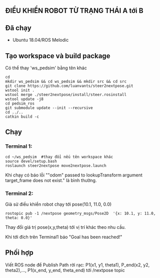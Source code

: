 ## ĐIỀU KHIỂN ROBOT TỪ TRẠNG THÁI A tới B ##


## Đã chạy
* Ubuntu 18.04/ROS Melodic 

## Tạo workspace và build package
Có thể thay 'ws_pedsim' bằng tên khác

```
cd
mkdir ws_pedsim && cd ws_pedsim && mkdir src && cd src
git clone https://github.com/luanvants/steer2nextpose.git
wstool init .
wstool merge ./steer2nextpose/install/steer.rosinstall
wstool update -j8
cd pedsim_ros
git submodule update --init --recursive
cd ../..
catkin build -c
```

## Chạy

### Terminal 1:
```
cd ~/ws_pedsim	#thay đổi nếu tên workspace khác
source devel/setup.bash
roslaunch steer2nextpose move2nextpose.launch
```
Khi chạy có báo lỗi ""odom" passed to lookupTransform argument target_frame does not exist." là bình thường.

### Terminal 2:
Giả sử điều khiển robot chạy tới pose(10.1, 11.0, 0.0)
```
rostopic pub -1 /nextpose geometry_msgs/Pose2D  '{x: 10.1, y: 11.0, theta: 0.0}'
```
Thay đổi giá trị pose(x,y,theta) tới vị trí khác theo nhu cầu.

Khi tới đích trên Terminal1 báo "Goal has been reached!"

## Phối hợp
Viết ROS node để Publish Path rời rạc: P1(x1, y1, theta1), P_end(x2, y2, theta2),..., P1(x_end, y_end, theta_end) tới /nextpose topic
